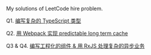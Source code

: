 My solutions of LeetCode hire problem.

Q1. [编写复杂的 TypeScript 类型](https://github.com/Luminqi/leetcode/blob/master/Q1/type.ts)

Q2. [用 Webpack 实现 predictable long term cache](https://github.com/Luminqi/leetcode/blob/master/Q2/webpack.config.js)

Q3 & Q4. [编写工程化的组件 & 用 RxJS 处理复杂的异步业务](https://github.com/Luminqi/leetcode/tree/master/autocomplete)